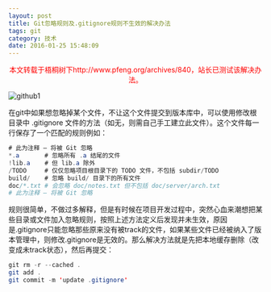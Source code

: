 ```yaml
---
layout: post
title: Git忽略规则及.gitignore规则不生效的解决办法
tags: git
category: 技术
date: 2016-01-25 15:48:09
---
```


<center><span style="color: red;">本文转载于梧桐树下http://www.pfeng.org/archives/840，站长已测试该解决办法。</span></center>

![github1](http://7xlkoc.com1.z0.glb.clouddn.com/wp-content/uploads/2016/01/2016022914353610.png)

在git中如果想忽略掉某个文件，不让这个文件提交到版本库中，可以使用修改根目录中 .gitignore 文件的方法（如无，则需自己手工建立此文件）。这个文件每一行保存了一个匹配的规则例如：

```java
# 此为注释 – 将被 Git 忽略
*.a       # 忽略所有 .a 结尾的文件
!lib.a    # 但 lib.a 除外
/TODO     # 仅仅忽略项目根目录下的 TODO 文件，不包括 subdir/TODO
build/    # 忽略 build/ 目录下的所有文件
doc/*.txt # 会忽略 doc/notes.txt 但不包括 doc/server/arch.txt
# 此为注释 – 将被 Git 忽略
```

规则很简单，不做过多解释，但是有时候在项目开发过程中，突然心血来潮想把某些目录或文件加入忽略规则，按照上述方法定义后发现并未生效，原因是.gitignore只能忽略那些原来没有被track的文件，如果某些文件已经被纳入了版本管理中，则修改.gitignore是无效的。那么解决方法就是先把本地缓存删除（改变成未track状态），然后再提交：

```java
git rm -r --cached .
git add .
git commit -m 'update .gitignore'
```